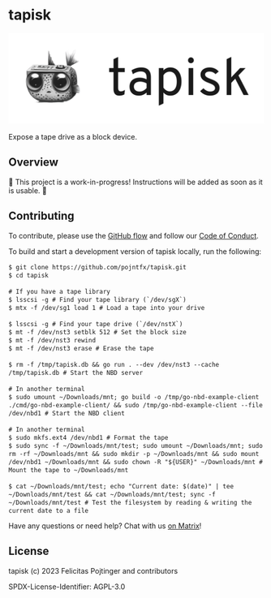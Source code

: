 # tapisk

![Logo](./docs/logo-readme.png)

Expose a tape drive as a block device.

## Overview

🚧 This project is a work-in-progress! Instructions will be added as soon as it is usable. 🚧

## Contributing

To contribute, please use the [GitHub flow](https://guides.github.com/introduction/flow/) and follow our [Code of Conduct](./CODE_OF_CONDUCT.md).

To build and start a development version of tapisk locally, run the following:

```shell
$ git clone https://github.com/pojntfx/tapisk.git
$ cd tapisk

# If you have a tape library
$ lsscsi -g # Find your tape library (`/dev/sgX`)
$ mtx -f /dev/sg1 load 1 # Load a tape into your drive

$ lsscsi -g # Find your tape drive (`/dev/nstX`)
$ mt -f /dev/nst3 setblk 512 # Set the block size
$ mt -f /dev/nst3 rewind
$ mt -f /dev/nst3 erase # Erase the tape

$ rm -f /tmp/tapisk.db && go run . --dev /dev/nst3 --cache /tmp/tapisk.db # Start the NBD server

# In another terminal
$ sudo umount ~/Downloads/mnt; go build -o /tmp/go-nbd-example-client ./cmd/go-nbd-example-client/ && sudo /tmp/go-nbd-example-client --file /dev/nbd1 # Start the NBD client

# In another terminal
$ sudo mkfs.ext4 /dev/nbd1 # Format the tape
$ sudo sync -f ~/Downloads/mnt/test; sudo umount ~/Downloads/mnt; sudo rm -rf ~/Downloads/mnt && sudo mkdir -p ~/Downloads/mnt && sudo mount /dev/nbd1 ~/Downloads/mnt && sudo chown -R "${USER}" ~/Downloads/mnt # Mount the tape to ~/Downloads/mnt

$ cat ~/Downloads/mnt/test; echo "Current date: $(date)" | tee ~/Downloads/mnt/test && cat ~/Downloads/mnt/test; sync -f ~/Downloads/mnt/test # Test the filesystem by reading & writing the current date to a file
```

Have any questions or need help? Chat with us [on Matrix](https://matrix.to/#/#tapisk:matrix.org?via=matrix.org)!

## License

tapisk (c) 2023 Felicitas Pojtinger and contributors

SPDX-License-Identifier: AGPL-3.0
